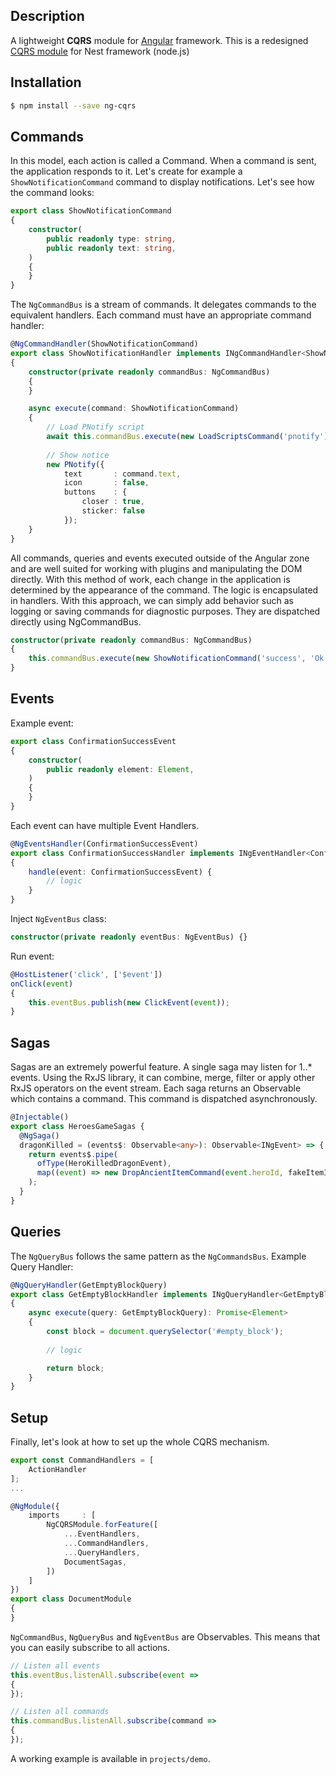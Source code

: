 ## Description

A lightweight **CQRS** module for [Angular](https://angular.io) framework. This is a redesigned [CQRS module](https://github.com/nestjs/cqrs) for Nest framework (node.js)

## Installation

```bash
$ npm install --save ng-cqrs
```

## Commands
In this model, each action is called a Command. When a command is sent, the application responds to it. 
Let's create for example a `ShowNotificationCommand` command to display notifications. Let's see how the command looks:

```typescript
export class ShowNotificationCommand
{
    constructor(
        public readonly type: string,
        public readonly text: string,
    )
    {
    }
}
```

The `NgCommandBus` is a stream of commands. It delegates commands to the equivalent handlers. Each command must have an appropriate command handler:

```typescript
@NgCommandHandler(ShowNotificationCommand)
export class ShowNotificationHandler implements INgCommandHandler<ShowNotificationCommand>
{
    constructor(private readonly commandBus: NgCommandBus)
    {
    }

    async execute(command: ShowNotificationCommand)
    {
        // Load PNotify script
        await this.commandBus.execute(new LoadScriptsCommand('pnotify'));
        
        // Show notice
        new PNotify({
            text       : command.text,
            icon       : false,
            buttons    : {
                closer : true,
                sticker: false
            });
    }
}
```
All commands, queries and events executed outside of the Angular zone and are well suited for working with plugins and manipulating the DOM directly.
With this method of work, each change in the application is determined by the appearance of the command. The logic is encapsulated in handlers. With this approach, we can simply add behavior such as logging or saving commands for diagnostic purposes. 
They are dispatched  directly using NgCommandBus.

```typescript
constructor(private readonly commandBus: NgCommandBus)
{
    this.commandBus.execute(new ShowNotificationCommand('success', 'Ok'))
}
```

## Events

Example event:
```typescript
export class ConfirmationSuccessEvent
{
    constructor(
        public readonly element: Element,
    )
    {
    }
}
```
Each event can have multiple Event Handlers.
```typescript
@NgEventsHandler(ConfirmationSuccessEvent)
export class ConfirmationSuccessHandler implements INgEventHandler<ConfirmationSuccessEvent>
{
    handle(event: ConfirmationSuccessEvent) {
        // logic
    }
}
```
Inject `NgEventBus` class:
```typescript
constructor(private readonly eventBus: NgEventBus) {}
```
Run event:
```typescript
@HostListener('click', ['$event'])
onClick(event)
{
    this.eventBus.publish(new ClickEvent(event));
}
```

## Sagas

Sagas are an extremely powerful feature. A single saga may listen for 1..* events. Using the RxJS library, it can combine, merge, filter or apply other RxJS operators on the event stream. Each saga returns an Observable which contains a command. This command is dispatched asynchronously.

```typescript
@Injectable()
export class HeroesGameSagas {
  @NgSaga()
  dragonKilled = (events$: Observable<any>): Observable<INgEvent> => {
    return events$.pipe(
      ofType(HeroKilledDragonEvent),
      map((event) => new DropAncientItemCommand(event.heroId, fakeItemID)),
    );
  }
}
```

## Queries

The `NgQueryBus` follows the same pattern as the `NgCommandsBus`. Example Query Handler:
```typescript
@NgQueryHandler(GetEmptyBlockQuery)
export class GetEmptyBlockHandler implements INgQueryHandler<GetEmptyBlockQuery>
{
    async execute(query: GetEmptyBlockQuery): Promise<Element>
    {
        const block = document.querySelector('#empty_block');
 
        // logic

        return block;
    }
}
```

## Setup

Finally, let's look at how to set up the whole CQRS mechanism.
```typescript
export const CommandHandlers = [
    ActionHandler
];
...

@NgModule({
    imports     : [
        NgCQRSModule.forFeature([
            ...EventHandlers,
            ...CommandHandlers,
            ...QueryHandlers,
            DocumentSagas,
        ])
    ]
})
export class DocumentModule
{
}
```
`NgCommandBus`, `NgQueryBus` and `NgEventBus` are Observables. This means that you can easily subscribe to all actions.
```typescript
// Listen all events
this.eventBus.listenAll.subscribe(event =>
{
});

// Listen all commands
this.commandBus.listenAll.subscribe(command =>
{
});
```
A working example is available in `projects/demo`.